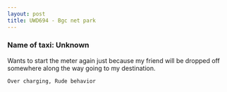 ```yaml
---
layout: post
title: UWD694 - Bgc net park
---
```


### Name of taxi: Unknown

Wants to start the meter again just because my friend will be dropped off somewhere along the way going to my destination. 

```Over charging, Rude behavior```
